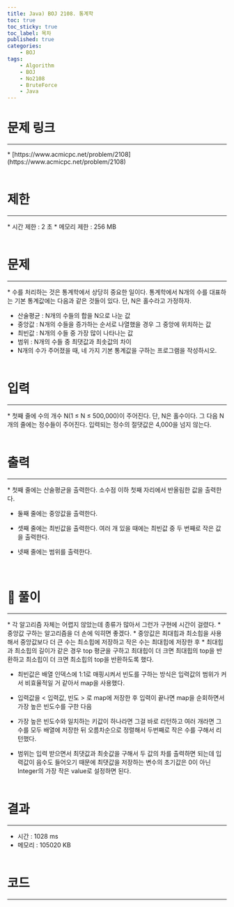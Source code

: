 ```yaml
---
title: Java) BOJ 2108. 통계학
toc: true
toc_sticky: true
toc_label: 목차
published: true
categories:
    - BOJ
tags:
    - Algorithm
    - BOJ
    - No2108
    - BruteForce
    - Java
---
```


# 문제 링크
<hr>
* [https://www.acmicpc.net/problem/2108](https://www.acmicpc.net/problem/2108)<br><br>
 
# 제한
<hr>
* 시간 제한 : 2 초
* 메모리 제한 : 256 MB<br><br>

# 문제
<hr>
* 수를 처리하는 것은 통계학에서 상당히 중요한 일이다. 통계학에서 N개의 수를 대표하는 기본 통계값에는 다음과 같은 것들이 있다. 단, N은 홀수라고 가정하자.

* 산술평균 : N개의 수들의 합을 N으로 나눈 값
* 중앙값 : N개의 수들을 증가하는 순서로 나열했을 경우 그 중앙에 위치하는 값
* 최빈값 : N개의 수들 중 가장 많이 나타나는 값
* 범위 : N개의 수들 중 최댓값과 최솟값의 차이
* N개의 수가 주어졌을 때, 네 가지 기본 통계값을 구하는 프로그램을 작성하시오.<br><br>

# 입력
<hr>
* 첫째 줄에 수의 개수 N(1 ≤ N ≤ 500,000)이 주어진다. 단, N은 홀수이다. 그 다음 N개의 줄에는 정수들이 주어진다. 입력되는 정수의 절댓값은 4,000을 넘지 않는다.<br><br>

# 출력
<hr>
* 첫째 줄에는 산술평균을 출력한다. 소수점 이하 첫째 자리에서 반올림한 값을 출력한다.

* 둘째 줄에는 중앙값을 출력한다.

* 셋째 줄에는 최빈값을 출력한다. 여러 개 있을 때에는 최빈값 중 두 번째로 작은 값을 출력한다.

* 넷째 줄에는 범위를 출력한다.<br><br><br>

# 👀 풀이
<hr>
* 각 알고리즘 자체는 어렵지 않았는데 종류가 많아서 그런가 구현에 시간이 걸렸다.
* 중앙값 구하는 알고리즘을 더 손에 익히면 좋겠다.
* 중앙값은 최대힙과 최소힙을 사용해서 중앙값보다 더 큰 수는 최소힙에 저장하고 작은 수는 최대힙에 저장한 후 
* 최대힙과 최소힙의 길이가 같은 경우 top 평균을 구하고 최대힙이 더 크면 최대힙의 top을 반환하고 최소힙이 더 크면 최소힙의 top을 반환하도록 했다.<br>

* 최빈값은 배열 인덱스에 1:1로 매핑시켜서 빈도를 구하는 방식은 입력값의 범위가 커서 비효율적일 거 같아서 map을 사용했다.
* 입력값을 < 입력값, 빈도 > 로 map에 저장한 후 입력이 끝나면 map을 순회하면서 가장 높은 빈도수를 구한 다음
* 가장 높은 빈도수와 일치하는 키값이 하나라면 그걸 바로 리턴하고 여러 개라면 그 수를 모두 배열에 저장한 뒤 오름차순으로 정렬해서 두번째로 작은 수를 구해서 리턴했다.<br>

* 범위는 입력 받으면서 최댓값과 최솟값을 구해서 두 값의 차를 출력하면 되는데 입력값이 음수도 들어오기 때문에 최댓값을 저장하는 변수의 초기값은 0이 아닌 Integer의 가장 작은 value로 설정하면 된다.<br><br>
 
# 결과 
<hr>

 * 시간 : 1028 ms
 * 메모리 : 105020 KB<br><br>
 
# 코드
<hr>

<script src="https://gist.github.com/miro7923/a66774c083b6bb3d29c76517e5342bbc.js"></script>
